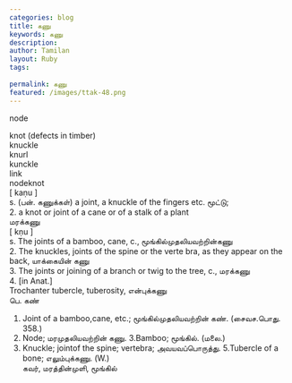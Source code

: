```yaml
---
categories: blog
title: கணு
keywords: கணு
description: 
author: Tamilan
layout: Ruby
tags: 
 
permalink: கணு
featured: /images/ttak-48.png
---
```

  
node  
  
knot (defects in timber)  
knuckle  
knurl  
kunckle  
link  
nodeknot  
[ kaṇu ]  
s. (பன். கணுக்கள்) a joint, a knuckle of the fingers etc. மூட்டு;  
2. a knot or joint of a cane or of a stalk of a plant  
மரக்கணு  
[ kṇu ]  
s. The joints of a bamboo, cane, c., மூங்கில்முதலியவற்றின்கணு  
2. The knuckles, joints of the spine or the verte bra, as they appear on the back, யாக்கையின் கணு  
3. The joints or joining of a branch or twig to the tree, c., மரக்கணு  
4. [in Anat.]  
Trochanter tubercle, tuberosity, என்புக்கணு  
பெ. கண்  
1. Joint of a bamboo,cane, etc.; மூங்கில்முதலியவற்றின் கண். (சைவச.பொது. 358.)  
2. Node; மரமுதலியவற்றின் கணு. 3.Bamboo; மூங்கில். (மலை.)  
4. Knuckle; jointof the spine; vertebra; அவயவப்பொருத்து. 5.Tubercle of a bone; எலும்புக்கணு. (W.)  
கவர், மரத்தின்முளி, மூங்கில்
